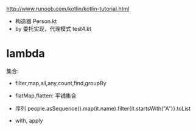 http://www.runoob.com/kotlin/kotlin-tutorial.html

* 构造器 Person.kt
* by 委托实现，代理模式 test4.kt

# lambda
集合: 
* filter,map,all,any,count,find,groupBy
* flatMap,flatten: 平铺集合
* 序列 people.asSequence().map(it.name).filter{it.startsWith("A")}.toList

* with, apply